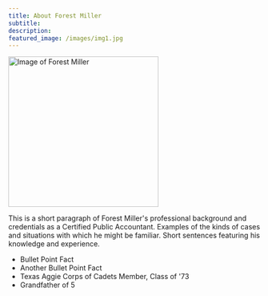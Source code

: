 ```yaml
---
title: About Forest Miller
subtitle: 
description: 
featured_image: /images/img1.jpg
---
```



<img src="{{site.baseurl}}images/ForestMiller2.jpg" alt="Image of Forest Miller" width="300" align="top">

This is a short paragraph of Forest Miller's professional background and credentials as a Certified Public Accountant. Examples of the kinds of cases and situations with which he might be familiar. Short sentences featuring his knowledge and experience.

* Bullet Point Fact
* Another Bullet Point Fact
* Texas Aggie Corps of Cadets Member, Class of '73
* Grandfather of 5

